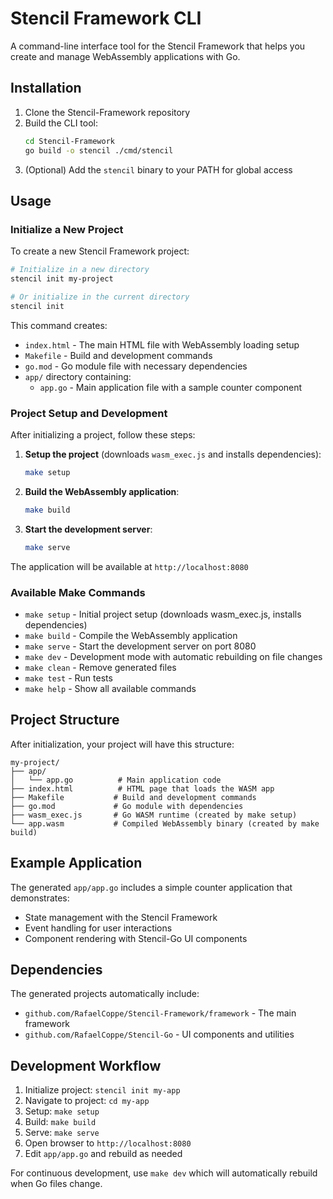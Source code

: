 # Stencil Framework CLI

A command-line interface tool for the Stencil Framework that helps you create and manage WebAssembly applications with Go.

## Installation

1. Clone the Stencil-Framework repository
2. Build the CLI tool:
   ```bash
   cd Stencil-Framework
   go build -o stencil ./cmd/stencil
   ```
3. (Optional) Add the `stencil` binary to your PATH for global access

## Usage

### Initialize a New Project

To create a new Stencil Framework project:

```bash
# Initialize in a new directory
stencil init my-project

# Or initialize in the current directory
stencil init
```

This command creates:
- `index.html` - The main HTML file with WebAssembly loading setup
- `Makefile` - Build and development commands
- `go.mod` - Go module file with necessary dependencies
- `app/` directory containing:
  - `app.go` - Main application file with a sample counter component

### Project Setup and Development

After initializing a project, follow these steps:

1. **Setup the project** (downloads `wasm_exec.js` and installs dependencies):
   ```bash
   make setup
   ```

2. **Build the WebAssembly application**:
   ```bash
   make build
   ```

3. **Start the development server**:
   ```bash
   make serve
   ```

The application will be available at `http://localhost:8080`

### Available Make Commands

- `make setup` - Initial project setup (downloads wasm_exec.js, installs dependencies)
- `make build` - Compile the WebAssembly application
- `make serve` - Start the development server on port 8080
- `make dev` - Development mode with automatic rebuilding on file changes
- `make clean` - Remove generated files
- `make test` - Run tests
- `make help` - Show all available commands

## Project Structure

After initialization, your project will have this structure:

```
my-project/
├── app/
│   └── app.go          # Main application code
├── index.html          # HTML page that loads the WASM app
├── Makefile           # Build and development commands
├── go.mod             # Go module with dependencies
├── wasm_exec.js       # Go WASM runtime (created by make setup)
└── app.wasm           # Compiled WebAssembly binary (created by make build)
```

## Example Application

The generated `app/app.go` includes a simple counter application that demonstrates:
- State management with the Stencil Framework
- Event handling for user interactions
- Component rendering with Stencil-Go UI components

## Dependencies

The generated projects automatically include:
- `github.com/RafaelCoppe/Stencil-Framework/framework` - The main framework
- `github.com/RafaelCoppe/Stencil-Go` - UI components and utilities

## Development Workflow

1. Initialize project: `stencil init my-app`
2. Navigate to project: `cd my-app`
3. Setup: `make setup`
4. Build: `make build`
5. Serve: `make serve`
6. Open browser to `http://localhost:8080`
7. Edit `app/app.go` and rebuild as needed

For continuous development, use `make dev` which will automatically rebuild when Go files change.
